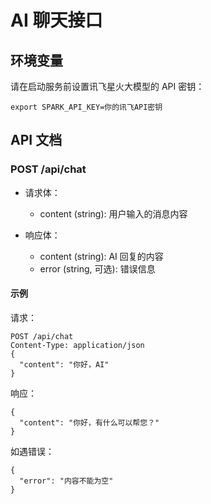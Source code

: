 # AI 聊天接口

## 环境变量

请在启动服务前设置讯飞星火大模型的 API 密钥：

```
export SPARK_API_KEY=你的讯飞API密钥
```

## API 文档

### POST /api/chat

- 请求体：
  - content (string): 用户输入的消息内容

- 响应体：
  - content (string): AI 回复的内容
  - error (string, 可选): 错误信息

#### 示例

请求：
```
POST /api/chat
Content-Type: application/json
{
  "content": "你好，AI"
}
```

响应：
```
{
  "content": "你好，有什么可以帮您？"
}
```

如遇错误：
```
{
  "error": "内容不能为空"
}
``` 